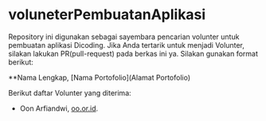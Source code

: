 # voluneterPembuatanAplikasi
Repository ini digunakan sebagai sayembara pencarian volunter untuk pembuatan aplikasi Dicoding. Jika Anda tertarik untuk menjadi Volunter, silakan lakukan PR(pull-request) pada berkas ini ya. Silakan gunakan format berikut:

**Nama Lengkap, [Nama Portofolio](Alamat Portofolio)

Berikut daftar Volunter yang diterima:

* Oon Arfiandwi, [oo.or.id](https://oo.or.id).
